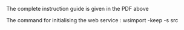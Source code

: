 The complete instruction guide is given in the PDF above

The command for initialising the web service : wsimport -keep -s src <link>
